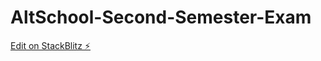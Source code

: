 # AltSchool-Second-Semester-Exam

[Edit on StackBlitz ⚡️](https://stackblitz.com/edit/vitejs-vite-h8qv87)